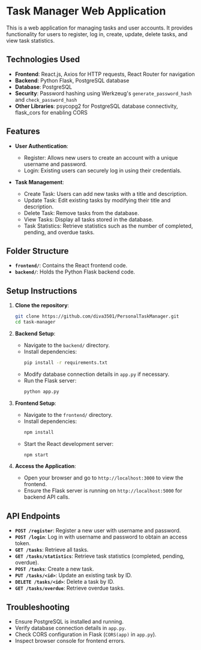 # Task Manager Web Application

This is a web application for managing tasks and user accounts. It provides functionality for users to register, log in, create, update, delete tasks, and view task statistics.

## Technologies Used

- **Frontend**: React.js, Axios for HTTP requests, React Router for navigation
- **Backend**: Python Flask, PostgreSQL database
- **Database**: PostgreSQL
- **Security**: Password hashing using Werkzeug's `generate_password_hash` and `check_password_hash`
- **Other Libraries**: psycopg2 for PostgreSQL database connectivity, flask_cors for enabling CORS

## Features

- **User Authentication**:
  - Register: Allows new users to create an account with a unique username and password.
  - Login: Existing users can securely log in using their credentials.

- **Task Management**:
  - Create Task: Users can add new tasks with a title and description.
  - Update Task: Edit existing tasks by modifying their title and description.
  - Delete Task: Remove tasks from the database.
  - View Tasks: Display all tasks stored in the database.
  - Task Statistics: Retrieve statistics such as the number of completed, pending, and overdue tasks.

## Folder Structure

- **`frontend/`**: Contains the React frontend code.
- **`backend/`**: Holds the Python Flask backend code.

## Setup Instructions

1. **Clone the repository**:
   ```bash
   git clone https://github.com/diva3501/PersonalTaskManager.git
   cd task-manager
   ```

2. **Backend Setup**:
   - Navigate to the `backend/` directory.
   - Install dependencies:
     ```bash
     pip install -r requirements.txt
     ```
   - Modify database connection details in `app.py` if necessary.
   - Run the Flask server:
     ```bash
     python app.py
     ```

3. **Frontend Setup**:
   - Navigate to the `frontend/` directory.
   - Install dependencies:
     ```bash
     npm install
     ```
   - Start the React development server:
     ```bash
     npm start
     ```

4. **Access the Application**:
   - Open your browser and go to `http://localhost:3000` to view the frontend.
   - Ensure the Flask server is running on `http://localhost:5000` for backend API calls.

## API Endpoints

- **`POST /register`**: Register a new user with username and password.
- **`POST /login`**: Log in with username and password to obtain an access token.
- **`GET /tasks`**: Retrieve all tasks.
- **`GET /tasks/statistics`**: Retrieve task statistics (completed, pending, overdue).
- **`POST /tasks`**: Create a new task.
- **`PUT /tasks/<id>`**: Update an existing task by ID.
- **`DELETE /tasks/<id>`**: Delete a task by ID.
- **`GET /tasks/overdue`**: Retrieve overdue tasks.

## Troubleshooting

- Ensure PostgreSQL is installed and running.
- Verify database connection details in `app.py`.
- Check CORS configuration in Flask (`CORS(app)` in `app.py`).
- Inspect browser console for frontend errors.

